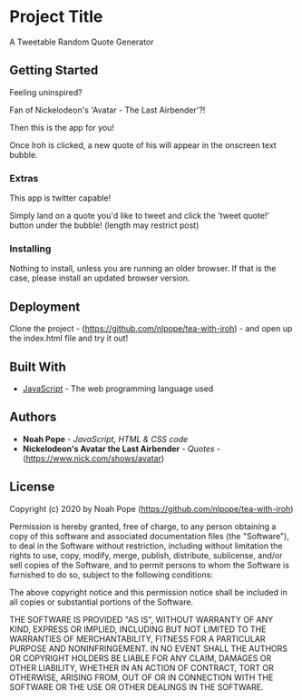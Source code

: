 # Project Title

A Tweetable Random Quote Generator

## Getting Started

Feeling uninspired?

Fan of Nickelodeon's 'Avatar - The Last Airbender'?!

Then this is the app for you!

Once Iroh is clicked, a new quote of his will appear in the onscreen text bubble.  

### Extras

This app is twitter capable!

Simply land on a quote you'd like to tweet and click the 'tweet quote!' button under the bubble! (length may restrict post)

### Installing

Nothing to install, unless you are running an older browser.  If that is the case, please install an updated browser version.

## Deployment

Clone the project - (https://github.com/nlpope/tea-with-iroh) -  and open up the index.html file and try it out!

## Built With

* [JavaScript](https://developer.mozilla.org/en-US/docs/Web/JavaScript) - The web programming language used

## Authors

* **Noah Pope** - *JavaScript, HTML & CSS code*
* **Nickelodeon's Avatar the Last Airbender** - *Quotes* - (https://www.nick.com/shows/avatar)

## License

Copyright (c) 2020 by Noah Pope (https://github.com/nlpope/tea-with-iroh)

Permission is hereby granted, free of charge, to any person obtaining a copy of this software and associated documentation files (the "Software"), to deal in the Software without restriction, including without limitation the rights to use, copy, modify, merge, publish, distribute, sublicense, and/or sell copies of the Software, and to permit persons to whom the Software is furnished to do so, subject to the following conditions:

The above copyright notice and this permission notice shall be included in all copies or substantial portions of the Software.

THE SOFTWARE IS PROVIDED "AS IS", WITHOUT WARRANTY OF ANY KIND, EXPRESS OR IMPLIED, INCLUDING BUT NOT LIMITED TO THE WARRANTIES OF MERCHANTABILITY, FITNESS FOR A PARTICULAR PURPOSE AND NONINFRINGEMENT. IN NO EVENT SHALL THE AUTHORS OR COPYRIGHT HOLDERS BE LIABLE FOR ANY CLAIM, DAMAGES OR OTHER LIABILITY, WHETHER IN AN ACTION OF CONTRACT, TORT OR OTHERWISE, ARISING FROM, OUT OF OR IN CONNECTION WITH THE SOFTWARE OR THE USE OR OTHER DEALINGS IN THE SOFTWARE.
